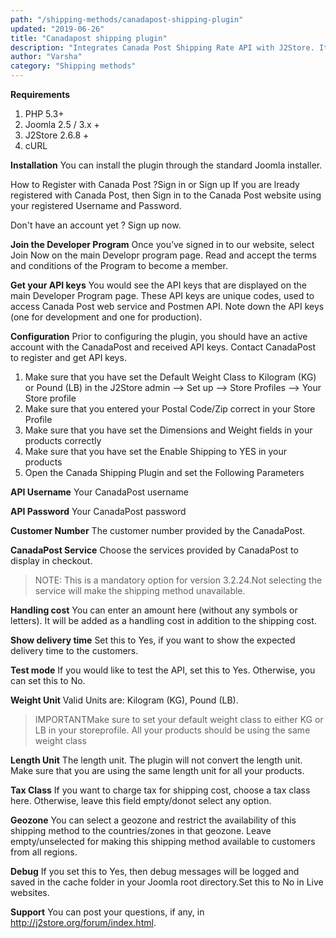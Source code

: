 ```yaml
---
path: "/shipping-methods/canadapost-shipping-plugin"
updated: "2019-06-26"
title: "Canadapost shipping plugin"
description: "Integrates Canada Post Shipping Rate API with J2Store. It integrates the RESTful API of the Canada Post."
author: "Varsha"
category: "Shipping methods"
---
```


**Requirements**
1. PHP 5.3+
2. Joomla 2.5 / 3.x +
3. J2Store 2.6.8 +
4. cURL

**Installation**
You can install the plugin through the standard Joomla installer.

How to Register with Canada Post ?Sign in or Sign up
If you are lready registered with Canada Post, then Sign in to the Canada Post website using your registered Username and Password.

Don't have an account yet ? Sign up now.

**Join the Developer Program**
Once you’ve signed in to our website, select Join Now on the main Developr program page. Read and accept the terms and conditions of the Program to become a member.

**Get your API keys**
You would see the API keys that are displayed on the main Developer Program page. These API keys are unique codes, used to access Canada Post web service and Postmen API. Note down the API keys (one for development and one for production).

**Configuration**
Prior to configuring the plugin, you should have an active account with the CanadaPost and received API keys. Contact CanadaPost to register and get API keys.

1. Make sure that you have set the Default Weight Class to Kilogram (KG) or Pound (LB) in the J2Store admin –> Set up –> Store Profiles –> Your Store profile
2. Make sure that you entered your Postal Code/Zip correct in your Store Profile
3. Make sure that you have set the Dimensions and Weight fields in your products correctly
4. Make sure that you have set the Enable Shipping to YES in your products
5. Open the Canada Shipping Plugin and set the Following Parameters

**API Username**
Your CanadaPost username

**API Password**
Your CanadaPost password

**Customer Number**
The customer number provided by the CanadaPost.

**CanadaPost Service**
Choose the services provided by CanadaPost to display in checkout.

> NOTE: This is a mandatory option for version 3.2.24.Not selecting the service will make the shipping method unavailable.

**Handling cost**
You can enter an amount here (without any symbols or letters). It will be added as a handling cost in addition to the shipping cost.

**Show delivery time**
Set this to Yes, if you want to show the expected delivery time to the customers.

**Test mode**
If you would like to test the API, set this to Yes. Otherwise, you can set this to No.

**Weight Unit**
Valid Units are: Kilogram (KG), Pound (LB).

> IMPORTANTMake sure to set your default weight class to either KG or LB in your storeprofile. All your products should be using the same weight class

**Length Unit**
The length unit. The plugin will not convert the length unit. Make sure that you are using the same length unit for all your products.

**Tax Class**
If you want to charge tax for shipping cost, choose a tax class here. Otherwise, leave this field empty/donot select any option.

**Geozone**
You can select a geozone and restrict the availability of this shipping method to the countries/zones in that geozone. Leave empty/unselected for making this shipping method available to customers from all regions.

**Debug**
If you set this to Yes, then debug messages will be logged and saved in the cache folder in your Joomla root directory.Set this to No in Live websites.

**Support**
You can post your questions, if any, in http://j2store.org/forum/index.html.

